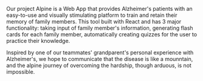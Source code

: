 Our project Alpine is a Web App that provides Alzheimer's patients with an easy-to-use and visually stimulating platform to train and retain their memory of family members. This tool built with React and has 3 major functionality: taking input of family member's information, generating flash cards for each family member, automatically creating quizzes for the user to practice their knowledge.

Inspired by one of our teammates' grandparent's personal experience with Alzheimer's, we hope to communicate that the disease is like a mounntain, and the alpine journey of overcoming the hardship, though arduous, is not impossible.

